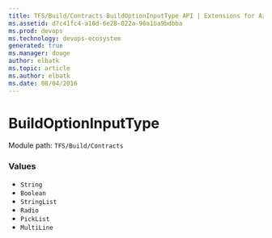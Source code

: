 ```yaml
---
title: TFS/Build/Contracts BuildOptionInputType API | Extensions for Azure DevOps Services
ms.assetid: d7c41fc4-a16d-6e28-022a-96a1ba9bdbba
ms.prod: devops
ms.technology: devops-ecosystem
generated: true
ms.manager: douge
author: elbatk
ms.topic: article
ms.author: elbatk
ms.date: 08/04/2016
---
```


# BuildOptionInputType

Module path: `TFS/Build/Contracts`

### Values

* `String` 
* `Boolean` 
* `StringList` 
* `Radio` 
* `PickList` 
* `MultiLine` 
